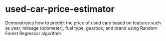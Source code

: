 # used-car-price-estimator
Demonstrates how to predict the price of used cars based on features such as year, mileage (odometer), fuel type, gearbox, and brand using Random Forest Regressor algorithm

